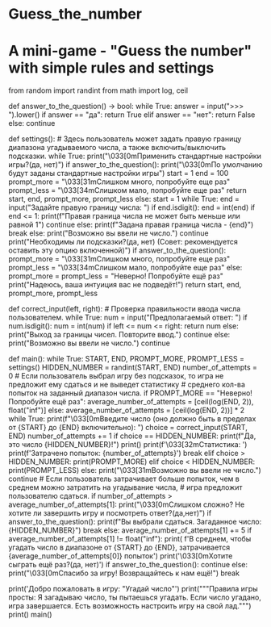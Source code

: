 # Guess_the_number
# A mini-game - "Guess the number" with simple rules and settings
from random import randint
from math import log, ceil


def answer_to_the_question() -> bool:
    while True:
        answer = input(">>> ").lower()
        if answer == "да":
            return True
        elif answer == "нет":
            return False
        else:
            continue


def settings():
    # Здесь пользователь может задать правую границу диапазона угадываемого числа, а также включить/выключить подсказки.
    while True:
        print("\033[0mПрименить стандартные настройки игры?(да, нет)")
        if answer_to_the_question():
            print("\033[0mПо умолчанию будут заданы стандартные настройки игры")
            start = 1
            end = 100
            prompt_more = "\033[31mСлишком много, попробуйте еще раз"
            prompt_less = "\033[34mСлишком мало, попробуйте еще раз"
            return start, end, prompt_more, prompt_less
        else:
            start = 1
            while True:
                end = input("Задайте правую границу числа: ")
                if end.isdigit():
                    end = int(end)
                    if end <= 1:
                        print(f"Правая граница числа не может быть меньше или равной 1")
                        continue
                    else:
                        print(f"Задана правая граница числа - {end}")
                        break
                else:
                    print("Возможно вы ввели не число.")
                    continue
            print("Необходимы ли подсказки?(да, нет) (Совет: рекомендуется оставить эту опцию включенной)")
            if answer_to_the_question():
                prompt_more = "\033[31mСлишком много, попробуйте еще раз"
                prompt_less = "\033[34mСлишком мало, попробуйте еще раз"
            else:
                prompt_more = prompt_less = "Неверно! Попробуйте ещё раз"
                print("Надеюсь, ваша интуиция вас не подведёт!")
            return start, end, prompt_more, prompt_less


def correct_input(left, right):
    # Проверка правильности ввода числа пользователем.
    while True:
        num = input("Предполагаемый ответ: ")
        if num.isdigit():
            num = int(num)
            if left <= num <= right:
                return num
            else:
                print("Выход за границы чисел. Повторите ввод.")
                continue
        else:
            print("Возможно вы ввели не число.")
            continue


def main():
    while True:
        START, END, PROMPT_MORE, PROMPT_LESS = settings()
        HIDDEN_NUMBER = randint(START, END)
        number_of_attempts = 0
        # Если пользователь выбрал игру без подсказок, то игра не предложит ему сдаться и не выведет статистику
        # среднего кол-ва попыток на заданный диапазон числа.
        if PROMPT_MORE == "Неверно! Попробуйте ещё раз":
            average_number_of_attempts = [ceil(log(END, 2)), float("inf")]
        else:
            average_number_of_attempts = [ceil(log(END, 2))] * 2
        while True:
            print(f"\033[0mВведите число (оно должно быть в пределах от {START} до {END} включительно): ")
            choice = correct_input(START, END)
            number_of_attempts += 1
            if choice == HIDDEN_NUMBER:
                print(f"Да, это число {HIDDEN_NUMBER}!")
                print()
                print(f'\033[32mСтатистика: ')
                print(f'Затрачено попыток: {number_of_attempts}')
                break
            elif choice > HIDDEN_NUMBER:
                print(PROMPT_MORE)
            elif choice < HIDDEN_NUMBER:
                print(PROMPT_LESS)
            else:
                print("\033[31mВозможно вы ввели не число.")
                continue
            # Если пользователь затрачивает больше попыток, чем в среднем можно затратить на угадывание числа,
            # игра предложит пользователю сдаться.
            if number_of_attempts > average_number_of_attempts[1]:
                print("\033[0mСлишком сложно? Не хотите ли завершить игру и посмотреть ответ?(да,нет)")
                if answer_to_the_question():
                    print(f"Вы выбрали сдаться. Загаданное число: {HIDDEN_NUMBER}")
                    break
                else:
                    average_number_of_attempts[1] += 5
        if average_number_of_attempts[1] != float("inf"):
            print(
                f'В среднем, чтобы угадать число в диапазоне от {START} до {END}, затрачивается {average_number_of_attempts[0]} попыток')
        print('\033[0mХотите сыграть ещё раз?(да, нет)')
        if answer_to_the_question():
            continue
        else:
            print("\033[0mСпасибо за игру! Возвращайтесь к нам ещё!")
            break


print('Добро пожаловать в игру: "Угадай число"')
print("""Правила игры просты: 
Я загадываю число, ты пытаешься угадать. 
Если число угадано, игра завершается.
Есть возможность настроить игру на свой лад.""")
print()
main()
